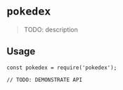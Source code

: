 # `pokedex`

> TODO: description

## Usage

```
const pokedex = require('pokedex');

// TODO: DEMONSTRATE API
```
